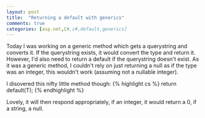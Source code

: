 ```yaml
---
layout: post
title:  "Returning a default with generics"
comments: true
categories: [asp.net,C#,c#,default,generics]
---
```


Today I was working on a generic method which gets a querystring and converts it. If the querystring exists, it would convert the type and return it. However, I'd also need to return a default if the querystring doesn't exist. As it was a generic method, I couldn't rely on just returning a null as if the type was an integer, this wouldn't work (assuming not a nullable integer).

I disovered this nifty little method though:
{% highlight cs %}
return default(T);
{% endhighlight %}

Lovely, it will then respond appropriately, if an integer, it would return a 0, if a string, a null.
